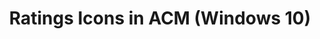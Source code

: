---
title: Ratings Icons in ACM (Windows 10)
description: Compatibility ratings can originate from Microsoft, the application vendor, your organization, and from the Application Compatibility Toolkit (ACT) community.
redirect_url: https://technet.microsoft.com/itpro/windows/deploy/manage-windows-upgrades-with-upgrade-analytics
---